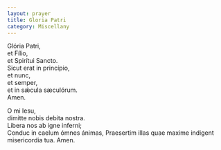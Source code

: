 ```yaml
---
layout: prayer
title: Gloria Patri
category: Miscellany
---
```

Glória Patri,  
et Fílio,  
et Spirítui Sancto.  
Sicut erat in princípio,  
et nunc,  
et semper,  
et in sǽcula sæculórum.  
Amen.

O mi Iesu,  
dimitte nobis debita nostra.  
Libera nos ab igne inferni;  
Conduc in caelum ómnes ánimas,
Praesertim illas
quae maxime indigent misericordia tua.
Amen.